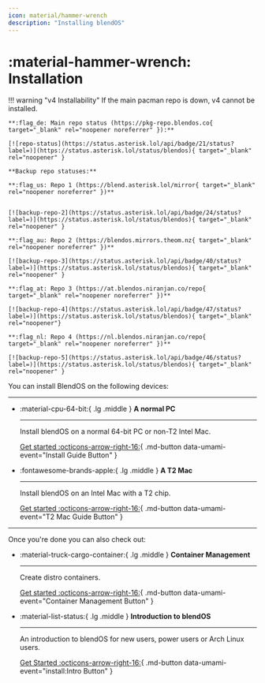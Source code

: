 ```yaml
---
icon: material/hammer-wrench
description: "Installing blendOS"
---
```


# :material-hammer-wrench: Installation

!!! warning "v4 Installability"
    If the main pacman repo is down, v4 cannot be installed.

    **:flag_de: Main repo status (https://pkg-repo.blendos.co{ target="_blank" rel="noopener noreferrer" }):**
    
    [![repo-status](https://status.asterisk.lol/api/badge/21/status?label=)](https://status.asterisk.lol/status/blendos){ target="_blank" rel="noopener" }

    **Backup repo statuses:**
    
    **:flag_us: Repo 1 (https://blend.asterisk.lol/mirror{ target="_blank" rel="noopener noreferrer" })**
    

    [![backup-repo-2](https://status.asterisk.lol/api/badge/24/status?label=)](https://status.asterisk.lol/status/blendos){ target="_blank" rel="noopener" }

    **:flag_au: Repo 2 (https://blendos.mirrors.theom.nz{ target="_blank" rel="noopener noreferrer" })**

    [![backup-repo-3](https://status.asterisk.lol/api/badge/40/status?label=)](https://status.asterisk.lol/status/blendos){ target="_blank" rel="noopener" }

    **:flag_at: Repo 3 (https://at.blendos.niranjan.co/repo{ target="_blank" rel="noopener noreferrer" })**

    [![backup-repo-4](https://status.asterisk.lol/api/badge/47/status?label=)](https://status.asterisk.lol/status/blendos){ target="_blank" rel="noopener"}

    **:flag_nl: Repo 4 (https://nl.blendos.niranjan.co/repo{ target="_blank" rel="noopener noreferrer" })**

    [![backup-repo-5](https://status.asterisk.lol/api/badge/46/status?label=)](https://status.asterisk.lol/status/blendos){ target="_blank" rel="noopener" }

You can install BlendOS on the following devices:

-------

<div class="grid cards" markdown> 

-   :material-cpu-64-bit:{ .lg .middle } __A normal PC__

    ---

    Install blendOS on a normal 64-bit PC or non-T2 Intel Mac.

    [Get started :octicons-arrow-right-16:](normal-pc.md){ .md-button data-umami-event="Install Guide Button" }

-   :fontawesome-brands-apple:{ .lg .middle } __A T2 Mac__

    ---

    Install blendOS on an Intel Mac with a T2 chip.

    [Get started :octicons-arrow-right-16:](t2.md){ .md-button data-umami-event="T2 Mac Guide Button" }


</div>

--------

Once you're done you can also check out:

<div class="grid cards" markdown> 

-   :material-truck-cargo-container:{ .lg .middle } __Container Management__

    ---

    Create distro containers.

    [Get started :octicons-arrow-right-16:](post-install/container-guide.md){ .md-button data-umami-event="Container Management Button" }

-   :material-list-status:{ .lg .middle } __Introduction to blendOS__
    
    ---
    
    An introduction to blendOS for new users, power users or Arch Linux users.

    [Get Started :octicons-arrow-right-16:](post-install/intro.md){ .md-button data-umami-event="install:Intro Button" }
</div>
